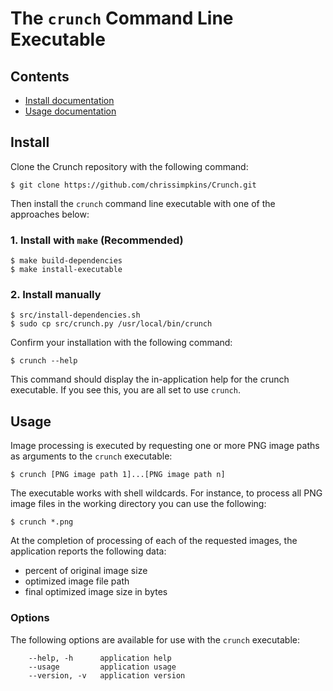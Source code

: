 # The `crunch` Command Line Executable

## Contents

- [Install documentation](#install)
- [Usage documentation](#usage)

## Install

Clone the Crunch repository with the following command:

```
$ git clone https://github.com/chrissimpkins/Crunch.git
```

Then install the `crunch` command line executable with one of the approaches below:

### 1. Install with `make` (Recommended)

```
$ make build-dependencies
$ make install-executable
```

### 2. Install manually

```
$ src/install-dependencies.sh
$ sudo cp src/crunch.py /usr/local/bin/crunch
```

Confirm your installation with the following command:

```
$ crunch --help
```

This command should display the in-application help for the crunch executable.  If you see this, you are all set to use `crunch`.

## Usage

Image processing is executed by requesting one or more PNG image paths as arguments to the `crunch` executable:

```
$ crunch [PNG image path 1]...[PNG image path n]
```

The executable works with shell wildcards.  For instance, to process all PNG image files in the working directory you can use the following:

```
$ crunch *.png
```

At the completion of processing of each of the requested images, the application reports the following data:

- percent of original image size
- optimized image file path
- final optimized image size in bytes

### Options

The following options are available for use with the `crunch` executable:

```
    --help, -h      application help
    --usage         application usage
    --version, -v   application version
```